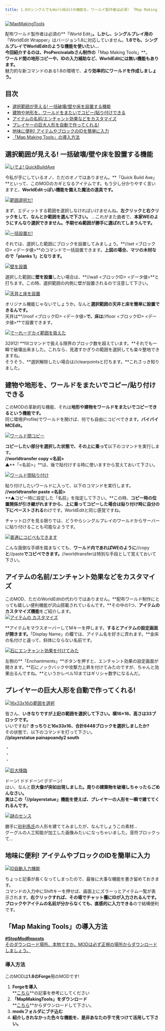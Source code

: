 ```yaml
---
title: 1.8のシングルでもWorldEditの機能を。ワールド製作者は必須! 「Map Making Tools」
---
```


[![MapMakingTools](https://cdn-ak.f.st-hatena.com/images/fotolife/s/sasigume/20210208/20210208144307.png)](#7/6/76b42bfa.png "MapMakingTools")

配布ワールド製作者は必須の**「World Edit」**。しかし、シングルプレイ用の**「WorldEdit Wrapper」はバージョン1.8に対応していません。****1.8でも、シングルプレイでWorldEditのような機能を使いたい…**  
今回紹介するのは、ProPercivalalbさん制作の**「Map Making Tools」**。  
**ワールド間の地形コピーや、IDの入力補助など、WorldEditには無い機能もあります。**  
魅力的な新コマンドのある1.8の環境で、**より効率的にワールドを作成しましょう。**

## 目次

*   [選択範囲が見える! 一括破壊/壁や床を設置する機能](#worldedit)
*   [建物や地形を、ワールドをまたいでコピー/貼り付けできる](#copy)
*   [アイテムの名前/エンチャント効果などをカスタマイズ](#item)
*   [プレイヤーの巨大人形を自動で作ってくれる!](#statue)
*   [地味に便利! アイテムやブロックのIDを簡単に入力](#id-input)
*   [「Map Making Tools」の導入方法](#inst)



## 選択範囲が見える! 一括破壊/壁や床を設置する機能

[![いでよ! QuickBuildAxe](https://cdn-ak.f.st-hatena.com/images/fotolife/s/sasigume/20210208/20210208134747.png)](#4/4/4451e3fc.png "いでよ! QuickBuildAxe")

今私が手にしているオノ、ただのオノではありません。**「Quick Build Axe」**といって、このMODのカギとなるアイテムです。もう少し分かりやすく言いますと、**WorldEditっぽい機能を備えた魔法の道具です。**

[![範囲選択だ!](https://cdn-ak.f.st-hatena.com/images/fotolife/s/sasigume/20210208/20210208142835.png)](#6/a/6a4c49b2.png "範囲選択だ!")

まず、エディットする範囲を選択しなければいけませんね。**左クリックと右クリックをして、なんとか範囲を選んで下さい。** …これがまた曲者で、**本家WEのようにすんなり選択できません。予期せぬ範囲が勝手に選ばれてしまうんです。**

[![一括設置だ!](https://cdn-ak.f.st-hatena.com/images/fotolife/s/sasigume/20210208/20210208132439.png)](#2/9/2924c676.png "一括設置だ!")

それでは、選択した範囲にブロックを設置してみましょう。**//set <ブロックID> <データ値>**のコマンドで一括設置できます。**上図の場合、マツの木材なので「planks 1」となります。**

[![壁を設置](https://cdn-ak.f.st-hatena.com/images/fotolife/s/sasigume/20210208/20210208133706.png)](#3/a/3a4aa3d5.png "壁を設置")

選択した範囲に**壁を設置**したい場合は、**//wall <ブロックID> <データ値>**と打ちます。この時、選択範囲の内側に壁が設置されるので注意して下さい。

[![天井と床を設置](https://cdn-ak.f.st-hatena.com/images/fotolife/s/sasigume/20210208/20210208162653.png)](#d/b/dba5de07.png "天井と床を設置")

オリジナル機能じゃないでしょうか。なんと**選択範囲の天井と床を簡単に設置できるんです。**  
天井は**//roof <ブロックID> <データ値>**で、床は**//floor <ブロックID> <データ値>**で設置できます。

[![でーれーデカイ範囲を扱えた](https://cdn-ak.f.st-hatena.com/images/fotolife/s/sasigume/20210208/20210208143251.png)](#6/d/6d9455b8.png "でーれーデカイ範囲を扱えた")

32912! **fillコマンドで扱える限界のブロック数を超えています。**それでも一瞬で破壊出来ました。これなら、見渡すかぎりの範囲を選択しても楽々整地できますね。  
そうそう、**選択解除したい場合は//clearpointsと打ちます。**これさっき知りました。

## 建物や地形を、ワールドをまたいでコピー/貼り付けできる

このMODの革新的な機能、それは**地形や建物をワールドをまたいでコピーできるという機能です。**  
同じ環境(Profile)でワールドを開けば、何でも自由にコピペできます。**バイバイMCEdit。**

[![ワールド間コピー](https://cdn-ak.f.st-hatena.com/images/fotolife/s/sasigume/20210208/20210208133146.png)](#2/f/2fdb61a5.png "ワールド間コピー")

**コピーしたい部分を選択した状態で、その上に乗って**以下のコマンドを実行します。  
**//worldtransfer copy <名前>**  
▲**「<名前>」**は、後で貼付けする時に使いますから覚えておいて下さい。

[![ワールド間貼り付け](https://cdn-ak.f.st-hatena.com/images/fotolife/s/sasigume/20210208/20210208125951.png)](#0/f/0ff6c263.png "ワールド間貼り付け")

貼り付けしたいワールドに入って、以下のコマンドを実行します。  
**//worldtransfer paste <名前>**  
**▲コピー時に設定した「名前」を指定して下さい。**この時、**コピー時の位置関係が引き継がれますから、上に乗ってコピーした場合は貼り付け時に自分の下にペーストされる**わけです。WorldEditと同じ感覚ですね。

チャットログを見る限りでは、どうやらシングルプレイのワールドからサーバーに貼り付けることも可能なようです。

[![普通にコピペもできます](https://cdn-ak.f.st-hatena.com/images/fotolife/s/sasigume/20210208/20210208144440.png)](#7/8/786220c9.png "普通にコピペもできます")

こんな面倒な手順を踏まなくても、**ワールド内であればWEのように**//copy**と**//paste**でコピペできます。**//worldtransferは特別な手段として覚えておいて下さい。

## アイテムの名前/エンチャント効果などをカスタマイズ

このMOD、ただのWorldEditの代わりではありません。**配布ワールド制作にとっても嬉しい便利機能が沢山搭載されているんです。**その中の1つ、**アイテムのカスタマイズ機能**をご紹介します。  
[![アイテムの
カスタマイズ](https://cdn-ak.f.st-hatena.com/images/fotolife/s/sasigume/20210208/20210208083232.png)](#3/0/3064d0bf.png "アイテムのカスタマイズ")

**アイテムをマウスオーバーしてMキーを押します。**するとアイテムの設定画面が開きます。**「Display Name」の欄では、アイテム名を好きに弄れます。**金床の名付けと違って、斜体にならない名前です。

[![石にエンチャント効果を付けてみた](https://cdn-ak.f.st-hatena.com/images/fotolife/s/sasigume/20210208/20210208145307.png)](#7/f/7fd0b2f4.png "石にエンチャント効果を付けてみた")

左側の**「Enchantments」**ボタンを押すと、エンチャント効果の設定画面が開きます。**石にノックバックや攻撃力上昇を付けてみたのですが、ちゃんと効果出るんですね。**というかレベル10まではギリシャ数字になるんだ。

## プレイヤーの巨大人形を自動で作ってくれる!

[![16x33x16の範囲を選択](https://cdn-ak.f.st-hatena.com/images/fotolife/s/sasigume/20210208/20210208155326.png)](#b/9/b9a0ec4f.png "16x33x16の範囲を選択")

皆さん、**いきなりですが上記の範囲を選択して下さい。横16×16、高さは33ブロックです。**  
いいですね? **きっちりと16x33x16、合計8448ブロックを選択しましたか?**  
その状態で、以下のコマンドを打って下さい。  
**//playerstatue painapoandy2 south**

・  
・  
・

[![巨大降臨](https://cdn-ak.f.st-hatena.com/images/fotolife/s/sasigume/20210208/20210208131338.png)](#1/d/1d34dd28.png "巨大降臨")

ドーン! ドドドーン! デデーン!  
はい、なんと**巨大像が突如出現しました。**周りの建築物を破壊しちゃったらごめんなさい。  
実は**この「//playerstatue」機能を使えば、プレイヤーの人形を一瞬で建ててくれるんです。**

[![謎のセンス](https://cdn-ak.f.st-hatena.com/images/fotolife/s/sasigume/20210208/20210208153142.png)](#a/4/a40a1ff0.png "謎のセンス")

勝手に[砂利馬氏](https://twitter.com/RavenTofu)の人形を建ててみましたが、なんでしょうこの素材…  
グーグルの人工知能が加工した画像みたいになっちゃいました。音符ブロックって…

## 地味に便利! アイテムやブロックのIDを簡単に入力

[![ID自動入力機能](https://cdn-ak.f.st-hatena.com/images/fotolife/s/sasigume/20210208/20210208133900.png)](#3/c/3c8d9c1e.png "ID自動入力機能")

ちょっと記事が長くなってしまったので、最後に大事な機能を書き留めておきます。  
コマンドの入力中にShiftキーを押せば、画面上にズラーっとアイテム一覧が表示されます。**右クリックすれば、その場でチャット欄にIDが入力されるんです。**  
**ブロックやアイテムの名前が分からなくても、直感的に入力できる**ので結構便利です。

## 「Map Making Tools」の導入方法

[**#StopModReposts**  
そのダウンロード場所、本物ですか。MODは必ず正規の場所からダウンロードしましょう。](https://www.napoan.com/stop-mod-reposts/)

### 導入方法

このMODは**1.8のForge**用のMODです!

1.  **Forgeを導入**  
    **[こちら](/new-way-to-install-mod/#forge-inst)**の記事を参考にしてください
2.  **「MapMakingTools」をダウンロード**  
    **[こちら](http://www.minecraftforum.net/forums/mapping-and-modding/minecraft-mods/1287188-map-making-tools-quick-build-system-autobuilding "「MapMakingTools」のダウンロード")**からダウンロードして下さい。
3.  **modsフォルダにブチ込む** 
4.  **紹介しきれなかった色々な機能を、是非あなたの手で見つけて活用して下さい。**
